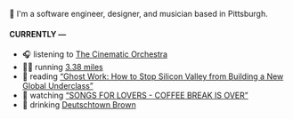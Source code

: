 👋 I'm a software engineer, designer, and musician based in Pittsburgh.

#### CURRENTLY —

* 🎧 listening to [The Cinematic Orchestra](https://www.last.fm/music/The+Cinematic+Orchestra/_/The+Awakening+Of+A+Woman+-+Burnout)
* 🏃‍♂️ running [3.38 miles](https://www.strava.com/activities/4034129560)
* 📘 reading [“Ghost Work: How to Stop Silicon Valley from Building a New Global Underclass”](https://www.goodreads.com/book/show/41963432-ghost-work)
* 🍿 watching [“SONGS FOR LOVERS - COFFEE BREAK IS OVER”](https://youtu.be/aYYFmp9NBTk)
* 🍺 drinking [Deutschtown Brown](https://untappd.com/user/namoscato/checkin/939517929)
